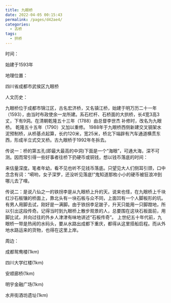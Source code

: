 ```yaml
---
title: 九眼桥
date: 2022-04-05 00:15:43
permalink: /pages/d42ae4/
categories:
  - 古桥
tags:
  - 拱桥 
---
```

时间：

始建于1593年

地理位置：

四川省成都市武侯区九眼桥

人文历史：

九眼桥位于成都市锦江区，古名宏济桥，又名镇江桥，始建于明万历二十一年（1593），由当时布政使余一龙所建。系石栏杆、石桥面的大拱桥，长4宽3高3丈，下有9洞。在清朝乾隆五十三年（1788）由总督李世杰 补修时，改名为九眼桥。 乾隆五十五年（1790）又加以重修。 1988年于九眼桥西侧新建交叉钢架水泥预制桥，从桥基点起算，长约120米，宽25米，桥北下端辟有汽车通道横贯东西，形成半立式交叉桥。古九眼桥于1992年冬拆去。

传说一：桥的第五孔(即最大最高的中洞)下面是一个“海眼”，可通大海，深不可测。因而常引得一些好事者往桥下扔硬币或铜钱，想以钱币落底的时间：

来估量深度。笔者年幼，看不见也听不见钱币落底。只望见大人们侧耳引颈，口中念念有词：“嗬哟，女子深罗，还没听见落底!”鬼知道那枚小小的硬币被狂浪冲到哪儿去了哩。

传说二：是说八仙之一的铁拐李是从九眼桥上升的天。说来也怪，在九眼桥上千块红沙石板镶的桥面上，靠北头有一块石板与众不同，上面凹有一个人脚板形的坑。有男人用脚去试，刚好是一满脚。由于铁拐李足跛子，升天只能用一只脚蹬地，所以引出这段传奇。记得当时到九眼桥上散步观景的人，总要围在这块石板面前，用脚比试，并向过往的外乡人津津有味地讲述“石板传奇”。 上世纪五十年代前，九眼桥一带是热闹的水码头，要从水路出成都下重庆，都得从这里搭船启程。而从外地水路运来的货物，也得在这里上岸。

周边：

成都鸳鸯楼(1km)

四川大学红楼(1km)

安顺廊桥(1km)

明宇金融广场(1km)

水井街酒坊遗址(1km)
